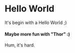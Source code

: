 # Hello World
It's begin with a Hello World ;)  
#### Maybe more fun with "Thor" :)  
Hum, it's hard.  

